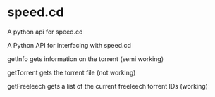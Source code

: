 # speed.cd
A python api for speed.cd

A Python API for interfacing with speed.cd

getInfo gets information on the torrent (semi working)

getTorrent gets the torrent file (not working)

getFreeleech gets a list of the current freeleech torrent IDs (working)
